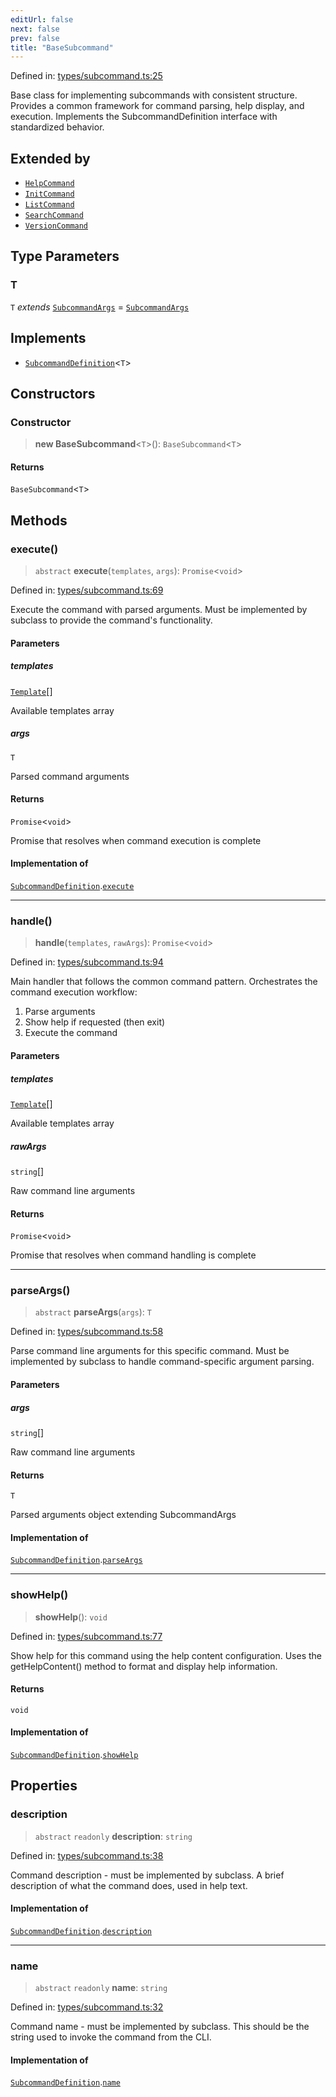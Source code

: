 ```yaml
---
editUrl: false
next: false
prev: false
title: "BaseSubcommand"
---
```


Defined in: [types/subcommand.ts:25](https://github.com/yashjawale/fabr/blob/2175f836f52904c60bea5117c14ee0416e76bd93/src/types/subcommand.ts#L25)

Base class for implementing subcommands with consistent structure.
Provides a common framework for command parsing, help display, and execution.
Implements the SubcommandDefinition interface with standardized behavior.

## Extended by

- [`HelpCommand`](/fabr/docs/api/commands/help/classes/helpcommand/)
- [`InitCommand`](/fabr/docs/api/commands/init/classes/initcommand/)
- [`ListCommand`](/fabr/docs/api/commands/list/classes/listcommand/)
- [`SearchCommand`](/fabr/docs/api/commands/search/classes/searchcommand/)
- [`VersionCommand`](/fabr/docs/api/commands/version/classes/versioncommand/)

## Type Parameters

### T

`T` *extends* [`SubcommandArgs`](/fabr/docs/api/types/subcommand/interfaces/subcommandargs/) = [`SubcommandArgs`](/fabr/docs/api/types/subcommand/interfaces/subcommandargs/)

## Implements

- [`SubcommandDefinition`](/fabr/docs/api/types/subcommand/interfaces/subcommanddefinition/)\<`T`\>

## Constructors

### Constructor

> **new BaseSubcommand**\<`T`\>(): `BaseSubcommand`\<`T`\>

#### Returns

`BaseSubcommand`\<`T`\>

## Methods

### execute()

> `abstract` **execute**(`templates`, `args`): `Promise`\<`void`\>

Defined in: [types/subcommand.ts:69](https://github.com/yashjawale/fabr/blob/2175f836f52904c60bea5117c14ee0416e76bd93/src/types/subcommand.ts#L69)

Execute the command with parsed arguments.
Must be implemented by subclass to provide the command's functionality.

#### Parameters

##### templates

[`Template`](/fabr/docs/api/types/templates/interfaces/template/)[]

Available templates array

##### args

`T`

Parsed command arguments

#### Returns

`Promise`\<`void`\>

Promise that resolves when command execution is complete

#### Implementation of

[`SubcommandDefinition`](/fabr/docs/api/types/subcommand/interfaces/subcommanddefinition/).[`execute`](/fabr/docs/api/types/subcommand/interfaces/subcommanddefinition/#execute)

***

### handle()

> **handle**(`templates`, `rawArgs`): `Promise`\<`void`\>

Defined in: [types/subcommand.ts:94](https://github.com/yashjawale/fabr/blob/2175f836f52904c60bea5117c14ee0416e76bd93/src/types/subcommand.ts#L94)

Main handler that follows the common command pattern.
Orchestrates the command execution workflow:
1. Parse arguments
2. Show help if requested (then exit)
3. Execute the command

#### Parameters

##### templates

[`Template`](/fabr/docs/api/types/templates/interfaces/template/)[]

Available templates array

##### rawArgs

`string`[]

Raw command line arguments

#### Returns

`Promise`\<`void`\>

Promise that resolves when command handling is complete

***

### parseArgs()

> `abstract` **parseArgs**(`args`): `T`

Defined in: [types/subcommand.ts:58](https://github.com/yashjawale/fabr/blob/2175f836f52904c60bea5117c14ee0416e76bd93/src/types/subcommand.ts#L58)

Parse command line arguments for this specific command.
Must be implemented by subclass to handle command-specific argument parsing.

#### Parameters

##### args

`string`[]

Raw command line arguments

#### Returns

`T`

Parsed arguments object extending SubcommandArgs

#### Implementation of

[`SubcommandDefinition`](/fabr/docs/api/types/subcommand/interfaces/subcommanddefinition/).[`parseArgs`](/fabr/docs/api/types/subcommand/interfaces/subcommanddefinition/#parseargs)

***

### showHelp()

> **showHelp**(): `void`

Defined in: [types/subcommand.ts:77](https://github.com/yashjawale/fabr/blob/2175f836f52904c60bea5117c14ee0416e76bd93/src/types/subcommand.ts#L77)

Show help for this command using the help content configuration.
Uses the getHelpContent() method to format and display help information.

#### Returns

`void`

#### Implementation of

[`SubcommandDefinition`](/fabr/docs/api/types/subcommand/interfaces/subcommanddefinition/).[`showHelp`](/fabr/docs/api/types/subcommand/interfaces/subcommanddefinition/#showhelp)

## Properties

### description

> `abstract` `readonly` **description**: `string`

Defined in: [types/subcommand.ts:38](https://github.com/yashjawale/fabr/blob/2175f836f52904c60bea5117c14ee0416e76bd93/src/types/subcommand.ts#L38)

Command description - must be implemented by subclass.
A brief description of what the command does, used in help text.

#### Implementation of

[`SubcommandDefinition`](/fabr/docs/api/types/subcommand/interfaces/subcommanddefinition/).[`description`](/fabr/docs/api/types/subcommand/interfaces/subcommanddefinition/#description)

***

### name

> `abstract` `readonly` **name**: `string`

Defined in: [types/subcommand.ts:32](https://github.com/yashjawale/fabr/blob/2175f836f52904c60bea5117c14ee0416e76bd93/src/types/subcommand.ts#L32)

Command name - must be implemented by subclass.
This should be the string used to invoke the command from the CLI.

#### Implementation of

[`SubcommandDefinition`](/fabr/docs/api/types/subcommand/interfaces/subcommanddefinition/).[`name`](/fabr/docs/api/types/subcommand/interfaces/subcommanddefinition/#name)
